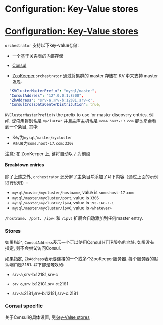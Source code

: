 # Configuration: Key-Value stores
# [Configuration: Key-Value stores](https://github.com/openark/orchestrator/blob/master/docs/configuration-kv.md)
`orchestrator` 支持以下key-value存储:

* 一个基于关系表的内部存储

* [Consul](https://github.com/hashicorp/consul)
* [ZooKeeper](https://zookeeper.apache.org/)
`orchestrator` 通过将集群的 master 存储在 KV 中来支持 master 发现.

```yaml
  "KVClusterMasterPrefix": "mysql/master",
  "ConsulAddress": "127.0.0.1:8500",
  "ZkAddress": "srv-a,srv-b:12181,srv-c",
  "ConsulCrossDataCenterDistribution": true,
```
`KVClusterMasterPrefix` is the prefix to use for master discovery entries. 例如, 您的集群别名是 `mycluster` 并且主库主机名是 `some.host-17.com` 那么您会看到一个条目, 其中:

* Key为`mysql/master/mycluster`
* Value为`some.host-17.com:3306`

注意: 在 ZooKeeper 上, 键将自动以 `/` 为前缀.

#### Breakdown entries
除了上述之外, `orchestrator` 还分解了主条目并添加了以下内容（通过上面的示例进行说明）:

* `mysql/master/mycluster/hostname`, value is `some.host-17.com`
* `mysql/master/mycluster/port`, value is `3306`
* `mysql/master/mycluster/ipv4`, value is `192.168.0.1`
* `mysql/master/mycluster/ipv6`, value is `<whatever>`

`/hostname`、`/port`、`/ipv4` 和 `/ipv6` 扩展会自动添加到任何master entry.

### Stores
如果指定, `ConsulAddress`表示一个可以使用Consul HTTP服务的地址. 如果没有指定, 则不会尝试访问Consul.

如果指定, `ZkAddress`表示要连接的一个或多个ZooKeeper服务器. 每个服务器的默认端口是2181. 以下都是等效的:

* srv-a,srv-b:12181,srv-c

* srv-a,srv-b:12181,srv-c:2181
* srv-a:2181,srv-b:12181,srv-c:2181

### Consul specific
关于Consul的具体设置, 见[Key-Value stores](https://github.com/Fanduzi/orchestrator-chn-doc/blob/master/Failure%20detection%20%26%20recovery/Key-Value%20stores.md) .
